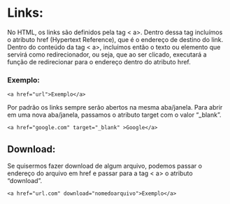 <h1>Links:</h1>
<p>No HTML, os links são definidos pela tag < a>. Dentro dessa tag incluímos o atributo href (Hypertext Reference), que é o endereço de destino do link. Dentro do conteúdo da tag < a>, incluímos então o texto ou elemento que servirá como redirecionador, ou seja, que ao ser clicado, executará a função de redirecionar para o endereço dentro do atributo href.</p>

<h3>Exemplo:</h3>

    <a href="url">Exemplo</a>


<p>Por padrão os links sempre serão abertos na mesma aba/janela. Para abrir em uma nova aba/janela, passamos o atributo target com o valor “_blank”. 

    <a href="google.com" target="_blank" >Google</a>
</p>

<h2>Download:</h2>
Se quisermos fazer download de algum arquivo, podemos passar o endereço do arquivo em href e passar para a tag < a> o atributo “download”.

    <a href="url.com" download="nomedoarquivo">Exemplo</a>

